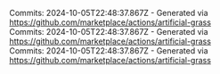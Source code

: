 Commits: 2024-10-05T22:48:37.867Z - Generated via https://github.com/marketplace/actions/artificial-grass
<br>
Commits: 2024-10-05T22:48:37.867Z - Generated via https://github.com/marketplace/actions/artificial-grass
<br>
Commits: 2024-10-05T22:48:37.867Z - Generated via https://github.com/marketplace/actions/artificial-grass
<br>
